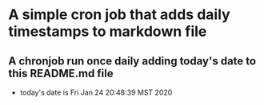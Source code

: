A simple cron job that adds daily timestamps to markdown file
============================================================
## A chronjob run once daily adding today's date to this README.md file
* today's date is Fri Jan 24 20:48:39 MST 2020
